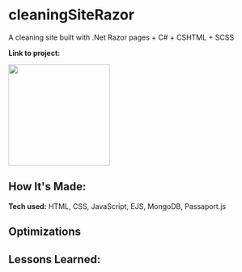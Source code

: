 # cleaningSiteRazor
A cleaning site built with .Net Razor pages + C# + CSHTML + SCSS

**Link to project:** 

<img width="200vw" src="https://images.unsplash.com/photo-1661956602926-db6b25f75947?ixlib=rb-4.0.3&ixid=MnwxMjA3fDF8MHxwaG90by1wYWdlfHx8fGVufDB8fHx8&auto=format&fit=crop&w=3262&q=80"/>

## How It's Made:

**Tech used:** HTML, CSS, JavaScript, EJS, MongoDB, Passaport.js


## Optimizations


## Lessons Learned:



